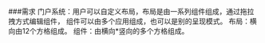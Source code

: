 ###需求
门户系统：用户可以自定义布局，布局是由一系列组件组成，通过拖拉拽方式编辑组件，
组件可以由多个应用组成，也可以是别的呈现模式。
布局：横向由12个方格组成。
组件：由横向*竖向的多个方格组成。